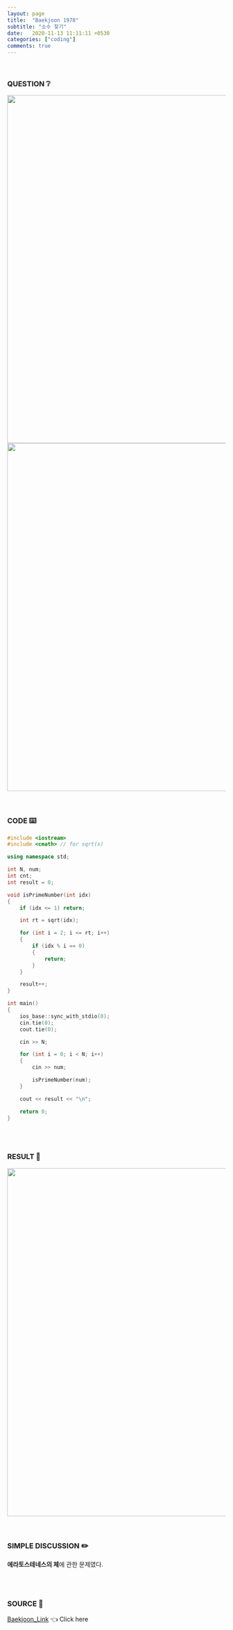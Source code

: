 ```yaml
---
layout: page
title:  "Baekjoon 1978"
subtitle: "소수 찾기"
date:   2020-11-13 11:11:11 +0530
categories: ["coding"]
comments: true
---
```


<br>

### QUESTION ❔

<img src="{{ '/assets/baekjoon/1978.jpg' }}" style="width: 800px; height: auto; margin-left: auto; margin-right: auto; display: block;">
<img src="{{ '/assets/baekjoon/1978a.jpg' }}" style="width: 800px; height: auto; margin-left: auto; margin-right: auto; display: block;">  

<br>
<br>

### CODE ⌨️

```c++
#include <iostream>
#include <cmath> // for sqrt(x)

using namespace std;

int N, num;
int cnt;
int result = 0;

void isPrimeNumber(int idx)
{
	if (idx <= 1) return;

	int rt = sqrt(idx);

	for (int i = 2; i <= rt; i++)
	{
		if (idx % i == 0)
		{
			return;
		}
	}

	result++;
}

int main()
{
	ios_base::sync_with_stdio(0);
	cin.tie(0);
	cout.tie(0);

	cin >> N;

	for (int i = 0; i < N; i++)
	{
		cin >> num;

		isPrimeNumber(num);
	}

	cout << result << "\n";

	return 0;
}
```  

<br>
<br>

### RESULT 💛

<img src="{{ '/assets/baekjoon/1978r.jpg' }}" style="width: 800px; height: auto; margin-left: auto; margin-right: auto; display: block;">  

<br>
<br>

### SIMPLE DISCUSSION ✏️

**에라토스테네스의 체**에 관한 문제였다.  

<br>
<br>

### SOURCE 💎

[Baekjoon_Link][link] 👈 Click here  

<br>
<br>

<script src="https://utteranc.es/client.js"
        repo="DCherish/DCherish.github.io"
        issue-term="pathname"
        theme="boxy-light"
        crossorigin="anonymous"
        async>
</script>

[link]: https://www.acmicpc.net/problem/1978